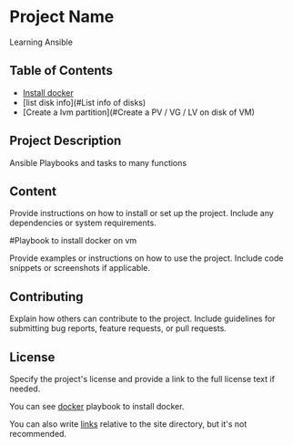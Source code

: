 # Project Name

Learning Ansible

## Table of Contents

- [Install docker](#docker)
- [list disk info](#List info of disks)
- [Create a lvm partition](#Create a PV / VG / LV on disk of VM)

## Project Description

Ansible Playbooks and tasks to many functions

## Content

Provide instructions on how to install or set up the project. Include any dependencies or system requirements.

#Playbook to install docker on vm

Provide examples or instructions on how to use the project. Include code snippets or screenshots if applicable.

## Contributing

Explain how others can contribute to the project. Include guidelines for submitting bug reports, feature requests, or pull requests.

## License

Specify the project's license and provide a link to the full license text if needed.

You can see [docker](playbooks/docker.yaml) playbook to install docker.

You can also write [links](/docs/otherFolder/doc4.mdx) relative to the site directory, but it's not recommended.


